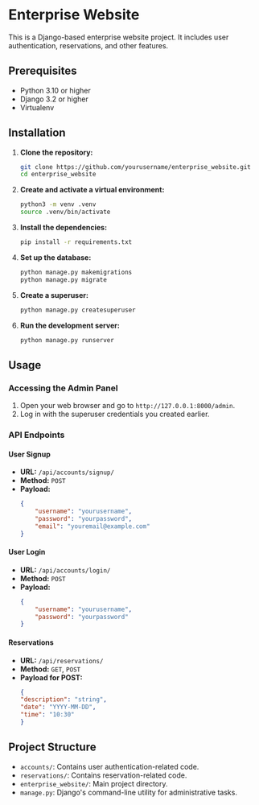 # Enterprise Website

This is a Django-based enterprise website project. It includes user authentication, reservations, and other features.

## Prerequisites

- Python 3.10 or higher
- Django 3.2 or higher
- Virtualenv

## Installation

1. **Clone the repository:**

    ```bash
    git clone https://github.com/yourusername/enterprise_website.git
    cd enterprise_website
    ```

2. **Create and activate a virtual environment:**

    ```bash
    python3 -m venv .venv
    source .venv/bin/activate
    ```

3. **Install the dependencies:**

    ```bash
    pip install -r requirements.txt
    ```

4. **Set up the database:**

    ```bash
    python manage.py makemigrations
    python manage.py migrate
    ```

5. **Create a superuser:**

    ```bash
    python manage.py createsuperuser
    ```

6. **Run the development server:**

    ```bash
    python manage.py runserver
    ```

## Usage

### Accessing the Admin Panel

1. Open your web browser and go to `http://127.0.0.1:8000/admin`.
2. Log in with the superuser credentials you created earlier.

### API Endpoints

#### User Signup

- **URL:** `/api/accounts/signup/`
- **Method:** `POST`
- **Payload:**
    ```json
    {
        "username": "yourusername",
        "password": "yourpassword",
        "email": "youremail@example.com"
    }
    ```

#### User Login

- **URL:** `/api/accounts/login/`
- **Method:** `POST`
- **Payload:**
    ```json
    {
        "username": "yourusername",
        "password": "yourpassword"
    }
    ```

#### Reservations

- **URL:** `/api/reservations/`
- **Method:** `GET`, `POST`
- **Payload for POST:**
    ```json
    {
    "description": "string",
    "date": "YYYY-MM-DD",
    "time": "10:30"
    }
    ```

## Project Structure

- `accounts/`: Contains user authentication-related code.
- `reservations/`: Contains reservation-related code.
- `enterprise_website/`: Main project directory.
- `manage.py`: Django's command-line utility for administrative tasks.

